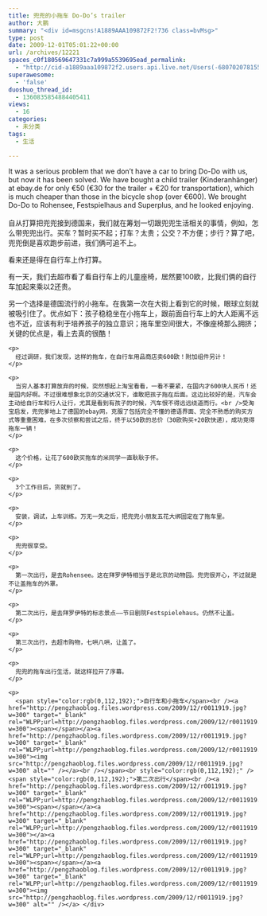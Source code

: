 ```yaml
---
title: 兜兜的小拖车 Do-Do’s trailer
author: 大鹏
summary: "<div id=msgcns!A1889AAA109872F2!736 class=bvMsg>"
type: post
date: 2009-12-01T05:01:22+00:00
url: /archives/12221
spaces_c0f180569647331c7a999a5539695ead_permalink:
  - "http://cid-a1889aaa109872f2.users.api.live.net/Users(-6807020781556960526)/Blogs('A1889AAA109872F2!102')/Entries('A1889AAA109872F2!736')?authkey=7T08dKQfQ0s%24"
superawesome:
  - 'false'
duoshuo_thread_id:
  - 1360835854884405411
views:
  - 16
categories:
  - 未分类
tags:
  - 生活

---
```

<div id="msgcns!A1889AAA109872F2!736" class="bvMsg">
  <span>It was a serious problem that we don&#8217;t have a car to bring Do-Do with us, but now it has been solved. We have bought a child trailer (</span><span>Kinderanhänger</span>) at ebay.de for only €50 (€30 for the trailer + €20 for transportation), which is much cheaper than those in the bicycle shop (over €600). We brought Do-Do to Rohensee, Festspielhaus and Superplus, and he looked enjoying.<br /><span><br />自从打算把兜兜接到德国来，我们就在筹划一切跟兜兜生活相关的事情，例如，怎么带兜兜出行。买车？暂时买不起；打车？太贵；公交？不方便；步行？算了吧，兜兜倒是喜欢跑步前进，我们俩可追不上。</p> 
  
  <p>
    看来还是得在自行车上作打算。
  </p>
  
  <p>
    有一天，我们去超市看了看自行车上的儿童座椅，居然要100欧，比我们俩的自行车加起来乘以2还贵。
  </p>
  
  <p>
    另一个选择是德国流行的小拖车。在我第一次在大街上看到它的时候，</span><span>眼球</span><span>立刻就被吸引住了。优点如下：孩子稳稳坐在小拖车上，跟前面自行车上的大人距离不远也不近，应该有利于培养孩子的独立意识；拖车里空间很大，不像座椅那么拥挤；关键的优点是，看上去真的很酷！</p> 
    
    <p>
      经过调研，我们发现，这样的拖车，在自行车用品商店卖600欧！附加组件另计！
    </p>
    
    <p>
      当穷人基本打算放弃的时候，突然想起上淘宝看看，一看不要紧，在国内才600块人民币！还是国内好啊。不过很难想象北京的交通状况下，谁敢把孩子拖在后面。这边比较好的是，汽车会主动给自行车和行人让行，尤其是看到有孩子的时候，汽车恨不得远远绕道而行。<br />受淘宝启发，兜兜爹地上了德国的ebay网，克服了包括完全不懂的德语界面、完全不熟悉的购买方式等重重困难，在多次侦察和尝试之后，终于以50欧的总价（30欧购买+20欧快递），成功竞得拖车一辆！
    </p>
    
    <p>
      这个价格，让花了600欧买拖车的米同学一直耿耿于怀。
    </p>
    
    <p>
      3个工作日后，货就到了。
    </p>
    
    <p>
      安装，调试，上车训练。万无一失之后，把兜兜小朋友五花大绑固定在了拖车里。
    </p>
    
    <p>
      兜兜很享受。
    </p>
    
    <p>
      第一次出行，是去Rohensee。这在拜罗伊特相当于是北京的动物园。兜兜很开心，不过就是不让盖拖车的外罩。
    </p>
    
    <p>
      第二次出行，是去拜罗伊特的标志景点——节日剧院Festspielehaus。仍然不让盖。
    </p>
    
    <p>
      第三次出行，去超市购物，七哄八哄，让盖了。
    </p>
    
    <p>
      兜兜的拖车出行生活，就这样拉开了序幕。
    </p>
    
    <p>
      <span style="color:rgb(0,112,192);">自行车和小拖车</span><br /><a href="http://pengzhaoblog.files.wordpress.com/2009/12/r0011919.jpg?w=300" target="_blank" rel="WLPP;url=http://pengzhaoblog.files.wordpress.com/2009/12/r0011919.jpg?w=300"><span></span></a><a href="http://pengzhaoblog.files.wordpress.com/2009/12/r0011919.jpg?w=300" target="_blank" rel="WLPP;url=http://pengzhaoblog.files.wordpress.com/2009/12/r0011919.jpg?w=300"><img src="http://pengzhaoblog.files.wordpress.com/2009/12/r0011919.jpg?w=300" alt="" /></a><br /></span><br style="color:rgb(0,112,192);" /><span style="color:rgb(0,112,192);">第二次出行</span><br /><a href="http://pengzhaoblog.files.wordpress.com/2009/12/r0011919.jpg?w=300" target="_blank" rel="WLPP;url=http://pengzhaoblog.files.wordpress.com/2009/12/r0011919.jpg?w=300"><span></span></a><a href="http://pengzhaoblog.files.wordpress.com/2009/12/r0011919.jpg?w=300" target="_blank" rel="WLPP;url=http://pengzhaoblog.files.wordpress.com/2009/12/r0011919.jpg?w=300"></a><a href="http://pengzhaoblog.files.wordpress.com/2009/12/r0011919.jpg?w=300" target="_blank" rel="WLPP;url=http://pengzhaoblog.files.wordpress.com/2009/12/r0011919.jpg?w=300"><span></span></a><a href="http://pengzhaoblog.files.wordpress.com/2009/12/r0011919.jpg?w=300" target="_blank" rel="WLPP;url=http://pengzhaoblog.files.wordpress.com/2009/12/r0011919.jpg?w=300"><img src="http://pengzhaoblog.files.wordpress.com/2009/12/r0011919.jpg?w=300" alt="" /></a> </div>
